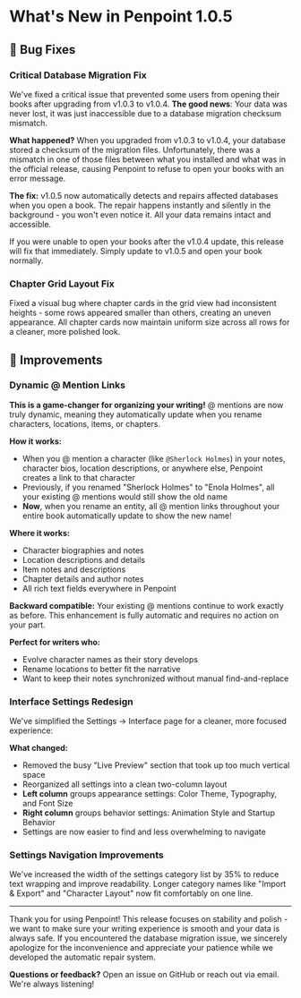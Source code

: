 # What's New in Penpoint 1.0.5

## 🐛 Bug Fixes

### Critical Database Migration Fix

We've fixed a critical issue that prevented some users from opening their books after upgrading from v1.0.3 to v1.0.4. **The good news**: Your data was never lost, it was just inaccessible due to a database migration checksum mismatch.

**What happened?** When you upgraded from v1.0.3 to v1.0.4, your database stored a checksum of the migration files. Unfortunately, there was a mismatch in one of those files between what you installed and what was in the official release, causing Penpoint to refuse to open your books with an error message.

**The fix:** v1.0.5 now automatically detects and repairs affected databases when you open a book. The repair happens instantly and silently in the background - you won't even notice it. All your data remains intact and accessible.

If you were unable to open your books after the v1.0.4 update, this release will fix that immediately. Simply update to v1.0.5 and open your book normally.

### Chapter Grid Layout Fix

Fixed a visual bug where chapter cards in the grid view had inconsistent heights - some rows appeared smaller than others, creating an uneven appearance. All chapter cards now maintain uniform size across all rows for a cleaner, more polished look.

## 💅 Improvements

### Dynamic @ Mention Links

**This is a game-changer for organizing your writing!** @ mentions are now truly dynamic, meaning they automatically update when you rename characters, locations, items, or chapters.

**How it works:**
- When you @ mention a character (like `@Sherlock Holmes`) in your notes, character bios, location descriptions, or anywhere else, Penpoint creates a link to that character
- Previously, if you renamed "Sherlock Holmes" to "Enola Holmes", all your existing @ mentions would still show the old name
- **Now**, when you rename an entity, all @ mention links throughout your entire book automatically update to show the new name!

**Where it works:**
- Character biographies and notes
- Location descriptions and details
- Item notes and descriptions
- Chapter details and author notes
- All rich text fields everywhere in Penpoint

**Backward compatible:** Your existing @ mentions continue to work exactly as before. This enhancement is fully automatic and requires no action on your part.

**Perfect for writers who:**
- Evolve character names as their story develops
- Rename locations to better fit the narrative
- Want to keep their notes synchronized without manual find-and-replace

### Interface Settings Redesign

We've simplified the Settings → Interface page for a cleaner, more focused experience:

**What changed:**
- Removed the busy "Live Preview" section that took up too much vertical space
- Reorganized all settings into a clean two-column layout
- **Left column** groups appearance settings: Color Theme, Typography, and Font Size
- **Right column** groups behavior settings: Animation Style and Startup Behavior
- Settings are now easier to find and less overwhelming to navigate

### Settings Navigation Improvements

We've increased the width of the settings category list by 35% to reduce text wrapping and improve readability. Longer category names like "Import & Export" and "Character Layout" now fit comfortably on one line.

---

Thank you for using Penpoint! This release focuses on stability and polish - we want to make sure your writing experience is smooth and your data is always safe. If you encountered the database migration issue, we sincerely apologize for the inconvenience and appreciate your patience while we developed the automatic repair system.

**Questions or feedback?** Open an issue on GitHub or reach out via email. We're always listening!

